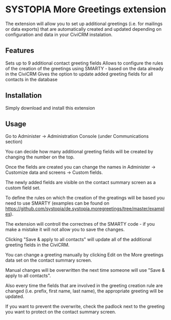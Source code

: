 # SYSTOPIA More Greetings extension

The extension will allow you to set up additional greetings (i.e. for mailings or data exports) that are automatically created and updated depending on configuration and data in your CiviCRM instalation.


## Features
Sets up to 9 additional contact greeting fields
Allows to configure the rules of the creation of the greetings using SMARTY - based on the data already in the CiviCRM
Gives the option to update added greeting fields for all contacts in the database


## Installation

Simply download and install this extension


## Usage

Go to Administer -> Administration Console (under Communications section)

You can decide how many additional greeting fields will be created by changing the number on the top.

Once the fields are created you can change the names in Administer -> Customize data and screens -> Custom fields.

The newly added fields are visible on the contact summary screen as a custom field set.

To define the rules on which the creation of the greatings will be based you need to use SMARTY (examples can be found on https://github.com/systopia/de.systopia.moregreetings/tree/master/examples).

The extension will controll the correctnes of the SMARTY code - if you make a mistake it will not allow you to save the changes.

Clicking "Save & apply to all contacts" will update all of the additional greeting fields in the CiviCRM.

You can change a greeting manually by clicking Edit on the More greetings data set on the contact summary screen.

Manual changes will be overwritten the next time someone will use "Save & apply to all contacts".

Also every time the fields that are involved in the greeting creation rule are changed (i.e. prefix, first name, last name), the appropriate greeting will be updated.

If you want to prevent the overwrite, check the padlock next to the greeting you want to protect on the contact summary screen.
